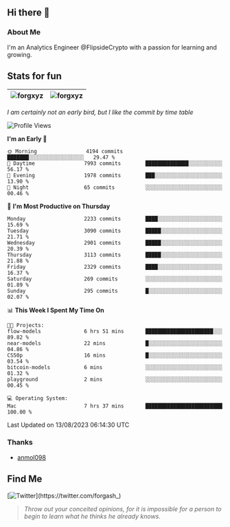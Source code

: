 ## Hi there 👋

### About Me

I'm an Analytics Engineer @FlipsideCrypto with a passion for learning and growing.
  
## Stats for fun

| <img align="center" src="https://github-readme-streak-stats.herokuapp.com/?user=forgxyz&theme=tokyonight" alt="forgxyz" /> | <img align="center" src="https://github-readme-stats.vercel.app/api?username=forgxyz&theme=tokyonight&show_icons=true" alt="forgxyz" /> |
| ------------- |------------- |

*I am certainly not an early bird, but I like the commit by time table*  

<!--START_SECTION:waka-->
![Profile Views](http://img.shields.io/badge/Profile%20Views-0-blue)

**I'm an Early 🐤** 

```text
🌞 Morning                4194 commits        ███████░░░░░░░░░░░░░░░░░░   29.47 % 
🌆 Daytime                7993 commits        ██████████████░░░░░░░░░░░   56.17 % 
🌃 Evening                1978 commits        ███░░░░░░░░░░░░░░░░░░░░░░   13.90 % 
🌙 Night                  65 commits          ░░░░░░░░░░░░░░░░░░░░░░░░░   00.46 % 
```
📅 **I'm Most Productive on Thursday** 

```text
Monday                   2233 commits        ████░░░░░░░░░░░░░░░░░░░░░   15.69 % 
Tuesday                  3090 commits        █████░░░░░░░░░░░░░░░░░░░░   21.71 % 
Wednesday                2901 commits        █████░░░░░░░░░░░░░░░░░░░░   20.39 % 
Thursday                 3113 commits        █████░░░░░░░░░░░░░░░░░░░░   21.88 % 
Friday                   2329 commits        ████░░░░░░░░░░░░░░░░░░░░░   16.37 % 
Saturday                 269 commits         ░░░░░░░░░░░░░░░░░░░░░░░░░   01.89 % 
Sunday                   295 commits         █░░░░░░░░░░░░░░░░░░░░░░░░   02.07 % 
```


📊 **This Week I Spent My Time On** 

```text
🐱‍💻 Projects: 
flow-models              6 hrs 51 mins       ██████████████████████░░░   89.82 % 
near-models              22 mins             █░░░░░░░░░░░░░░░░░░░░░░░░   04.86 % 
CS50p                    16 mins             █░░░░░░░░░░░░░░░░░░░░░░░░   03.54 % 
bitcoin-models           6 mins              ░░░░░░░░░░░░░░░░░░░░░░░░░   01.32 % 
playground               2 mins              ░░░░░░░░░░░░░░░░░░░░░░░░░   00.45 % 

💻 Operating System: 
Mac                      7 hrs 37 mins       █████████████████████████   100.00 % 
```


 Last Updated on 13/08/2023 06:14:30 UTC
<!--END_SECTION:waka-->

### Thanks
 - [anmol098](https://github.com/anmol098/waka-readme-stats/)
  
## Find Me
[![Twitter](https://img.shields.io/twitter/url/https/twitter.com/forgash_.svg?style=social&label=Follow%20%40forgash_)](https://twitter.com/forgash_)


> *Throw out your conceited opinions, for it is impossible for a person to begin to learn what he thinks he already knows.* 
